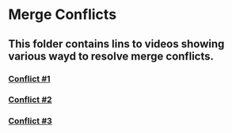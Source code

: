 # Merge Conflicts

## This folder contains lins to videos showing various wayd to resolve merge conflicts. 

### [Conflict #1](https://vimeo.com/225086807/17d3c84475)

### [Conflict #2](https://vimeo.com/225086721/5a00221234)

### [Conflict #3](https://vimeo.com/225093022/6c1c6eb72b)
